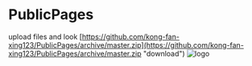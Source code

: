 # PublicPages
upload files and look
[https://github.com/kong-fan-xing123/PublicPages/archive/master.zip](https://github.com/kong-fan-xing123/PublicPages/archive/master.zip "download")
![logo](https://github.githubassets.com/pinned-octocat.svg)
